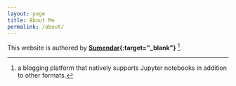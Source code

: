 ```yaml
---
layout: page
title: About Me
permalink: /about/
---
```


This website is authored by **[Sumendar](https://www.sumendar.com/){:target="\_blank"}** [^1].



[^1]:a blogging platform that natively supports Jupyter notebooks in addition to other formats.
